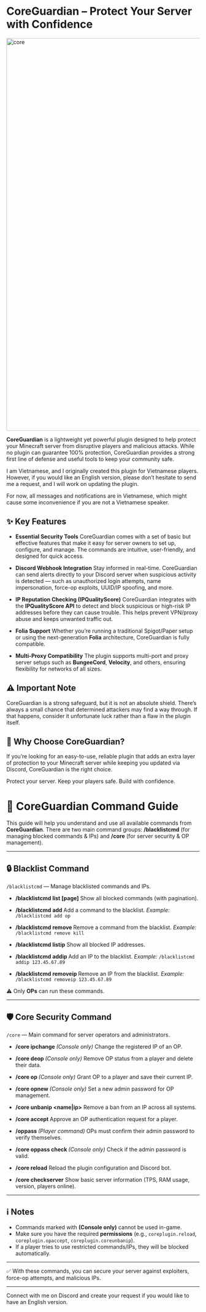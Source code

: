 # CoreGuardian – Protect Your Server with Confidence

<img width="1024" height="1024" alt="core" src="https://github.com/user-attachments/assets/245ec0f9-1949-4b93-8359-72145dd54672" />


**CoreGuardian** is a lightweight yet powerful plugin designed to help protect your Minecraft server from disruptive players and malicious attacks. While no plugin can guarantee 100% protection, CoreGuardian provides a strong first line of defense and useful tools to keep your community safe.

I am Vietnamese, and I originally created this plugin for Vietnamese players. However, if you would like an English version, please don’t hesitate to send me a request, and I will work on updating the plugin.

For now, all messages and notifications are in Vietnamese, which might cause some inconvenience if you are not a Vietnamese speaker.


## ✨ Key Features

* **Essential Security Tools**
  CoreGuardian comes with a set of basic but effective features that make it easy for server owners to set up, configure, and manage. The commands are intuitive, user-friendly, and designed for quick access.

* **Discord Webhook Integration**
  Stay informed in real-time. CoreGuardian can send alerts directly to your Discord server when suspicious activity is detected — such as unauthorized login attempts, name impersonation, force-op exploits, UUID/IP spoofing, and more.

* **IP Reputation Checking (IPQualityScore)**
  CoreGuardian integrates with the **IPQualityScore API** to detect and block suspicious or high-risk IP addresses before they can cause trouble. This helps prevent VPN/proxy abuse and keeps unwanted traffic out.

* **Folia Support**
  Whether you’re running a traditional Spigot/Paper setup or using the next-generation **Folia** architecture, CoreGuardian is fully compatible.

* **Multi-Proxy Compatibility**
  The plugin supports multi-port and proxy server setups such as **BungeeCord**, **Velocity**, and others, ensuring flexibility for networks of all sizes.

## ⚠️ Important Note

CoreGuardian is a strong safeguard, but it is not an absolute shield. There’s always a small chance that determined attackers may find a way through. If that happens, consider it unfortunate luck rather than a flaw in the plugin itself.

## 🎯 Why Choose CoreGuardian?

If you’re looking for an easy-to-use, reliable plugin that adds an extra layer of protection to your Minecraft server while keeping you updated via Discord, CoreGuardian is the right choice.

Protect your server. Keep your players safe. Build with confidence.

# 📖 CoreGuardian Command Guide

This guide will help you understand and use all available commands from **CoreGuardian**.
There are two main command groups: **/blacklistcmd** (for managing blocked commands & IPs) and **/core** (for server security & OP management).

---

## 🔒 Blacklist Command

`/blacklistcmd` — Manage blacklisted commands and IPs.

* **/blacklistcmd list [page]**
  Show all blocked commands (with pagination).

* **/blacklistcmd add <command>**
  Add a command to the blacklist.
  *Example:* `/blacklistcmd add op`

* **/blacklistcmd remove <command>**
  Remove a command from the blacklist.
  *Example:* `/blacklistcmd remove kill`

* **/blacklistcmd listip**
  Show all blocked IP addresses.

* **/blacklistcmd addip <ip>**
  Add an IP to the blacklist.
  *Example:* `/blacklistcmd addip 123.45.67.89`

* **/blacklistcmd removeip <ip>**
  Remove an IP from the blacklist.
  *Example:* `/blacklistcmd removeip 123.45.67.89`

⚠️ Only **OPs** can run these commands.

---

## 🛡 Core Security Command

`/core` — Main command for server operators and administrators.

* **/core ipchange <name> <ip>** *(Console only)*
  Change the registered IP of an OP.

* **/core deop <name> <pass>** *(Console only)*
  Remove OP status from a player and delete their data.

* **/core op <name> <pass>** *(Console only)*
  Grant OP to a player and save their current IP.

* **/core opnew <pass>** *(Console only)*
  Set a new admin password for OP management.

* **/core unbanip <name|ip>**
  Remove a ban from an IP across all systems.

* **/core accept <player> <pass>**
  Approve an OP authentication request for a player.

* **/oppass <password>** *(Player command)*
  OPs must confirm their admin password to verify themselves.

* **/core oppass check <pass>** *(Console only)*
  Check if the admin password is valid.

* **/core reload**
  Reload the plugin configuration and Discord bot.

* **/core checkserver**
  Show basic server information (TPS, RAM usage, version, players online).

---

## ℹ️ Notes

* Commands marked with **(Console only)** cannot be used in-game.
* Make sure you have the required **permissions** (e.g., `coreplugin.reload`, `coreplugin.opaccept`, `coreplugin.coreunbanip`).
* If a player tries to use restricted commands/IPs, they will be blocked automatically.

---

✅ With these commands, you can secure your server against exploiters, force-op attempts, and malicious IPs.

---

Connect with me on Discord and create your request if you would like to have an English version.




